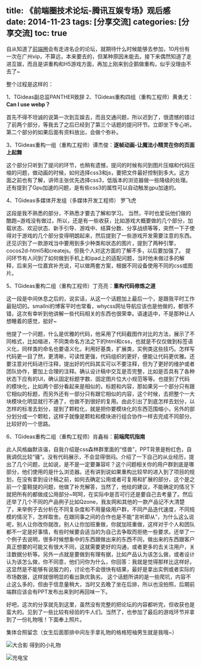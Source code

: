 title: 《前端圈技术论坛-腾讯互娱专场》观后感          
date: 2014-11-23
tags: [分享交流]
categories: [分享交流]
toc: true
---

自从知道了[前端圈](http://www.fequan.com/)会有走进名企的论坛，就期待什么时候能够去参加，10月份有一次在广州vip，不算远，本来要去的，但某种原因未能去。接下来偶然知道了走进互娱，而且是讲重构和H5游戏方面，再加上刚来到企鹅做重构，似乎没理由不去了~

整个过程是这样的：

1、TGideas副总监PANTHER致辞
2、TGideas重构四组（重构工程师）黄勇尤：**Can I use webp？**

首先不得不坦诚的说第一次到互娱去，而且交通问题，所以迟到了，很遗憾的错过了前两个部分，等我去了之后已经到了第三个话题的提问环节。立即坐下专心听。第二个部分的如果后面有资料放出，会做个弥补。

3、TGideas重构一组（重构工程师）谭杰俊：**逐帧动画-让魔法小精灵在你的页面上起舞**

这个部分只听到了提问的环节，也稍有遗憾，提问的时候有问到图片压缩和代码压缩的问题，做动画的时候，如何选择css3和js，要把文件最好控制到多大。这方面之前也有了解，讲师主张优先选择css3，低版本的浏览器做一些降级的处理。还有提到了Gpu加速的问题，是有些css3的属性可以自动触发gpu加速的。

4、TGideas多媒体开发组（多媒体开发工程师） 罗飞虎

这段是我不熟悉的部分，不熟悉才要去了解和学习。 当然，平时也爱玩他们做的酷跑~游戏没有做过，所以，还是有一些收获，比如游戏大概要做的几个部分，加载状态、欢迎状态、新手引导、游戏中、结算分数、分享战绩等等，突然一下子使得对于游戏的几个部分变得明朗起来，然后提到了一些游戏开发需要注意的东西。还见识到了一款游戏当中要用到多少种类和状态的图片，提到了两种引擎，cocos2d-html5和createjs。但我个人对这方面的了解不多，以后要加强了。 提问环节有人问到了如何做到手机上和ipad上的适配问题，当时他未做过多的解释，后来另一位嘉宾补充说，可以做两套方案，根据不同设备使用不同的css或图片。

5、TGideas重构二组（重构工程师）丁亮亮：**重构代码修炼之道**

这一段是中间休息之后的，说实话，从这一个话题加上最后一个，是跟我平时工作最贴切的。smallni的博客平时也常看，whycss网址导航应该也是他做的，都很不错，这次有幸听到他讲解一些代码相关的东西也很荣幸。语速适中，不是那种让人想睡着的感觉，挺好~

他提了一个问题，什么是优雅的代码，他采用了代码截图作对比的方法，展示了不同格式，比如缩进，不同类命名方法之下的html和css，也就是不仅仅做到标签语义化，同样类的命名也要语义化，利用好基类，扩展类，实例类这些技巧。怎样写代码更一目了然，更清晰，可读性更强，代码组织的更好，便能让代码更优雅。还要注意对代码进行注释，提出好的代码其实可以不要注释，但为了更好的维护或者团队协作，要加上合理的注释。确认设计稿中交互是否完整，比如是否具有了各种状态下应有的UI，确认固定标题字数、固定图片位大小规范等等。也提到了代码的模块化，比如两个部分看起来是相似的，标题和内容，那如果另一个部分只有跟它相似的标题，而另外还有一部分只有跟它相似的内容，这个时候，去把整个一大块模块化明显就行不通了，也做不到很好的复用。由此引出了到底怎样去划分，以怎样的标准去划分，提到了颗粒化，就是把你要模块化的东西范围缩小，另外的部分划分成一个颗粒，这样子就像是颗粒和模块进行组合协作一样去完成不同部分。比较好的一个思路。

6、TGideas重构二组（重构工程师）肖鑫裕：**前端爬坑指南**

此人风格幽默诙谐，自我介绍是css森林群里面的“怪兽”，PPT背景是粉红色，自我调侃比较“骚”。没有代码展示，不会显得很闷。介绍了一下自己的从业经历，提出了几个问题，比如说，是不是一定要兼容IE？这个问题相关你的用户群到底是哪部分，他们使用的是什么浏览器。还有讲到说如果重构比较早的进入到了项目的规划，在没有拿到设计稿之前，如何去确定公用或者可复用和扩展的部分，这个是之前一个童鞋提的问题，他做了补充解答，当然了，他给的建议，不能确定的情况下就把所有的都做成公用部分~呵呵，在实际中是否可行还是要自己去考量了。然后还举了几个不同的产品例子比如Qzone，我友网和其他的一款产品记不大清楚了，来举例子去分析在不同复杂度和不用量级用户群，不同产品迭代速度，不同规模的情况下，怎样取舍。在跟同事之间的合作也是不能“言听即从”，为什么这么说呢，别人让你改你就改，别人让你加班重做，你就加班重做，这样对于个人和团队都不一定是好事情，有些时候要会适当的为自己去争取而拒绝一些要求。还举了一个例子去说明，很多时候想象中的东西跟做出来的东西不同，做出来的东西跟客户真正想要的可能又有很大不同，这就需要更好的沟通，或者更多的去关注用户，关注数据分析等。另外一点就是要做到有理有据，比如产品认为该怎么做，或者设计认为该怎么做，你不同意，他们问你为什么，你回答：我就是觉得那样比这样好。这显然是不能够有说服力的，讨论也不会很快有结果，最好是拿出实例或者实际的市场数据，这样就很明显的看出孰优孰劣。
这个话题所讲的是一些爬坑，内容不止这么多的，但由于信息量稍大，当时又去晚了坐在后排，所以也没拍照，后期前端群应该会有PPT发布出来到时再回味一下。

好吧，这次的分享就先到这里，虽然没有完整的把论坛的内容都听完，但收获也是蛮大的。见到了一些比较有经验的牛人们。当然了，也参加了最后的游戏环节并拿到了一份礼物哦！下面奉上照片。

集体合照留念（女生后面那排中间左手拿礼物的格格短袖男生就是我哦~）

![大合影](fequan-2014/1.jpg)
得到的小礼物

![充电宝](fequan-2014/2.jpg) 
 

